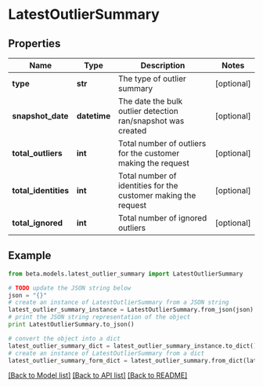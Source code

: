 # LatestOutlierSummary


## Properties
Name | Type | Description | Notes
------------ | ------------- | ------------- | -------------
**type** | **str** | The type of outlier summary | [optional] 
**snapshot_date** | **datetime** | The date the bulk outlier detection ran/snapshot was created | [optional] 
**total_outliers** | **int** | Total number of outliers for the customer making the request | [optional] 
**total_identities** | **int** | Total number of identities for the customer making the request | [optional] 
**total_ignored** | **int** | Total number of ignored outliers | [optional] 

## Example

```python
from beta.models.latest_outlier_summary import LatestOutlierSummary

# TODO update the JSON string below
json = "{}"
# create an instance of LatestOutlierSummary from a JSON string
latest_outlier_summary_instance = LatestOutlierSummary.from_json(json)
# print the JSON string representation of the object
print LatestOutlierSummary.to_json()

# convert the object into a dict
latest_outlier_summary_dict = latest_outlier_summary_instance.to_dict()
# create an instance of LatestOutlierSummary from a dict
latest_outlier_summary_form_dict = latest_outlier_summary.from_dict(latest_outlier_summary_dict)
```
[[Back to Model list]](../README.md#documentation-for-models) [[Back to API list]](../README.md#documentation-for-api-endpoints) [[Back to README]](../README.md)


